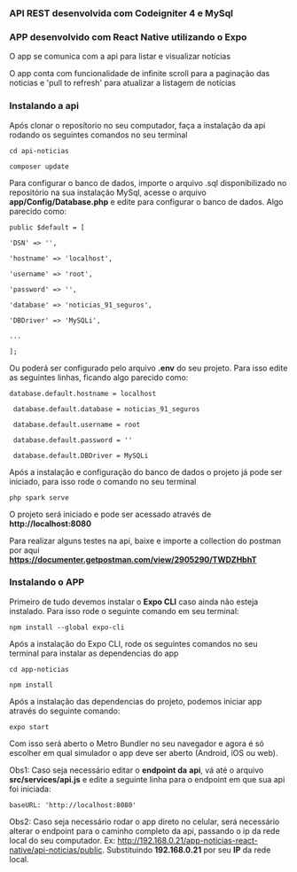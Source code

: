 

### API REST desenvolvida com Codeigniter 4 e MySql

### APP desenvolvido com React Native utilizando o Expo

O app se comunica com a api para listar e visualizar notícias

O app conta com funcionalidade de infinite scroll para a paginação das noticias e 'pull to refresh' para atualizar a listagem de notícias

### Instalando a api

Após clonar o reposítorio no seu computador, faça a instalação da api rodando os seguintes comandos no seu terminal

`cd api-noticias`

`composer update`

Para configurar o banco de dados, importe o arquivo .sql disponibilizado no repositório na sua instalação MySql, acesse o arquivo **app/Config/Database.php** e edite para configurar o banco de dados. Algo parecido como:

`public $default = [`

`'DSN' => '',`

`'hostname' => 'localhost',`

`'username' => 'root',`

`'password' => '',`

`'database' => 'noticias_91_seguros',`

`'DBDriver' => 'MySQLi',`

`...`

`];`

Ou poderá ser configurado pelo arquivo **.env** do seu projeto. Para isso edite as seguintes linhas, ficando algo parecido como:

`database.default.hostname = localhost`

`
database.default.database = noticias_91_seguros`

`
database.default.username = root`

`
database.default.password = ''`

`
database.default.DBDriver = MySQLi`



Após a instalação e configuração do banco de dados o projeto já pode ser iniciado, para isso rode o comando no seu terminal

`php spark serve`

O projeto será iniciado e pode ser acessado através de **http://localhost:8080**

Para realizar alguns testes na api, baixe e importe a collection do postman por aqui **https://documenter.getpostman.com/view/2905290/TWDZHbhT**

### Instalando o APP

Primeiro de tudo devemos instalar o **Expo CLI** caso ainda não esteja instalado. Para isso rode o seguinte comando em seu terminal:

`npm install --global expo-cli`

Após a instalação do Expo CLI, rode os seguintes comandos no seu terminal para instalar as dependencias do app

`cd app-noticias`

`npm install`

Após a instalação das dependencias do projeto, podemos iniciar app através do seguinte comando:

`expo start`

Com isso será aberto o Metro Bundler no seu navegador e agora é só escolher em qual simulador o app deve ser aberto (Android, iOS ou web).

Obs1: Caso seja necessário editar o **endpoint da** **api**, vá até o arquivo **src/services/api.js** e edite a seguinte linha para o endpoint em que sua api foi iniciada:

`baseURL: 'http://localhost:8080'`

Obs2: Caso seja necessário rodar o app direto no celular, será necessário alterar o endpoint para o caminho completo da api, passando o ip da rede local do seu computador. Ex: http://192.168.0.21/app-noticias-react-native/api-noticias/public. Substituindo **192.168.0.21** por seu **IP** da rede local.